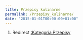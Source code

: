 ```yaml
---
title: Przepisy kulinarne
permalink: /Przepisy_kulinarne/
date: "2015-01-01T00:00:00+01:00"
---
```


1.  Redirect [:Kategoria:Przepisy](/atopedia/:Kategoria:Przepisy "wikilink")
